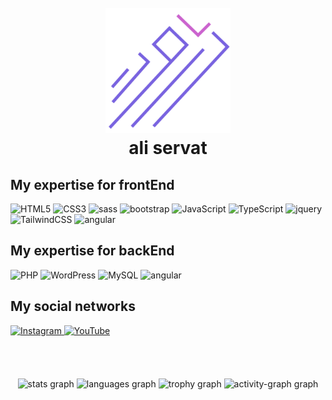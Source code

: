 <h1 align="center">
  <br>
  <a href="https://aliservat.ir"><img src="./logo.svg" alt="aliservat" width="200"></a>
  <br>
  ali servat
</h1>



## My expertise for frontEnd

<p>

<img alt="HTML5" src="https://img.shields.io/badge/html5-%237963e0.svg?style=for-the-badge&logo=html5&logoColor=%23ff6017" />
<img alt="CSS3" src="https://img.shields.io/badge/css3-%237963e0.svg?style=for-the-badge&logo=css3&logoColor=%23316afb" />
<img alt="sass" src="https://img.shields.io/badge/sass-%237963e0.svg?style=for-the-badge&logo=sass&logoColor=%23ff6c87" />
<img alt="bootstrap" src="https://img.shields.io/badge/bootstrap%205-%237963e0.svg?style=for-the-badge&logo=bootstrap&logoColor=%23cb19e4" />
<img alt="JavaScript" src="https://img.shields.io/badge/javascript-%237963e0.svg?style=for-the-badge&logo=javascript&logoColor=%23dde01f" />
<img alt="TypeScript" src="https://img.shields.io/badge/typescript-%237963e0.svg?style=for-the-badge&logo=typescript&logoColor=%23287cd4" />
<img alt="jquery" src="https://img.shields.io/badge/jquery-%237963e0.svg?style=for-the-badge&logo=jquery&logoColor=%23006dc0" />
<img alt="TailwindCSS" src="https://img.shields.io/badge/tailwindcss-%237963e0.svg?style=for-the-badge&logo=tailwind-css&logoColor=%2311bfff" />
<img alt="angular" src="https://img.shields.io/badge/angular-%237963e0.svg?style=for-the-badge&logo=angular&logoColor=%23ff3214" />

</p>

## My expertise for backEnd

<p>

<img alt="PHP" src="https://img.shields.io/badge/php-%237963e0.svg?style=for-the-badge&logo=php&logoColor=%235b6097" />
<img alt="WordPress" src="https://img.shields.io/badge/WordPress-%237963e0.svg?style=for-the-badge&logo=WordPress&logoColor=%230c79ac" />
<img alt="MySQL" src="https://img.shields.io/badge/mysql-%237963e0.svg?style=for-the-badge&logo=mysql&logoColor=%23f09000" />

<img alt="angular" src="https://img.shields.io/badge/laravel-%237963e0.svg?style=for-the-badge&logo=laravel&logoColor=%23ff3f0e" />

</p>






## My social networks
<a href="https://instagram.com/aliservat_">
    <img alt="Instagram" src="https://img.shields.io/badge/Instagram-%23E4405F.svg?style=for-the-badge&logo=Instagram&logoColor=white" />
</a>
<a href="https://www.linkedin.com/in/aliservat/">
    <img alt="YouTube" src="https://img.shields.io/badge/linkedin-%230066d3.svg?style=for-the-badge&logo=linkedin&logoColor=white" />
</a>


<br>
<br>
<br>
<br>
<br>


<div align="center">
  <img src="https://github-readme-stats.vercel.app/api?username=aliservat&hide_title=false&hide_rank=true&show_icons=true&include_all_commits=true&count_private=true&disable_animations=false&theme=github_dark&locale=en&hide_border=true&order=1" height="173" alt="stats graph"  />
  <img src="https://github-readme-stats.vercel.app/api/top-langs?username=aliservat&locale=en&hide_title=false&layout=compact&card_width=320&langs_count=5&theme=github_dark&hide_border=true&order=2" height="150" alt="languages graph"  />
  <img src="https://github-profile-trophy.vercel.app?username=aliservat&theme=discord&column=-1&row=1&margin-w=8&margin-h=8&no-bg=false&no-frame=true&order=4" height="150" alt="trophy graph"  />
  <img src="https://github-readme-activity-graph.vercel.app/graph?username=aliservat&radius=16&theme=github-dark&area=true&order=5&hide_border=true" height="300" alt="activity-graph graph"  />
</div>

